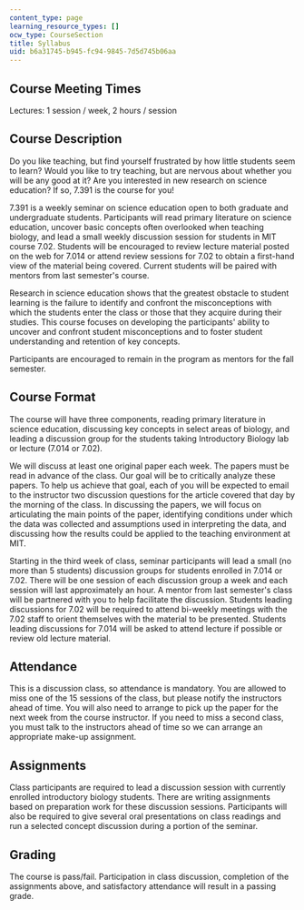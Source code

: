 ```yaml
---
content_type: page
learning_resource_types: []
ocw_type: CourseSection
title: Syllabus
uid: b6a31745-b945-fc94-9845-7d5d745b06aa
---
```


Course Meeting Times
--------------------

Lectures: 1 session / week, 2 hours / session

Course Description
------------------

Do you like teaching, but find yourself frustrated by how little students seem to learn? Would you like to try teaching, but are nervous about whether you will be any good at it? Are you interested in new research on science education? If so, 7.391 is the course for you!

7.391 is a weekly seminar on science education open to both graduate and undergraduate students. Participants will read primary literature on science education, uncover basic concepts often overlooked when teaching biology, and lead a small weekly discussion session for students in MIT course 7.02. Students will be encouraged to review lecture material posted on the web for 7.014 or attend review sessions for 7.02 to obtain a first-hand view of the material being covered. Current students will be paired with mentors from last semester's course.

Research in science education shows that the greatest obstacle to student learning is the failure to identify and confront the misconceptions with which the students enter the class or those that they acquire during their studies. This course focuses on developing the participants' ability to uncover and confront student misconceptions and to foster student understanding and retention of key concepts.

Participants are encouraged to remain in the program as mentors for the fall semester.

Course Format
-------------

The course will have three components, reading primary literature in science education, discussing key concepts in select areas of biology, and leading a discussion group for the students taking Introductory Biology lab or lecture (7.014 or 7.02).

We will discuss at least one original paper each week. The papers must be read in advance of the class. Our goal will be to critically analyze these papers. To help us achieve that goal, each of you will be expected to email to the instructor two discussion questions for the article covered that day by the morning of the class. In discussing the papers, we will focus on articulating the main points of the paper, identifying conditions under which the data was collected and assumptions used in interpreting the data, and discussing how the results could be applied to the teaching environment at MIT.

Starting in the third week of class, seminar participants will lead a small (no more than 5 students) discussion groups for students enrolled in 7.014 or 7.02. There will be one session of each discussion group a week and each session will last approximately an hour. A mentor from last semester's class will be partnered with you to help facilitate the discussion. Students leading discussions for 7.02 will be required to attend bi-weekly meetings with the 7.02 staff to orient themselves with the material to be presented. Students leading discussions for 7.014 will be asked to attend lecture if possible or review old lecture material.

Attendance
----------

This is a discussion class, so attendance is mandatory. You are allowed to miss one of the 15 sessions of the class, but please notify the instructors ahead of time. You will also need to arrange to pick up the paper for the next week from the course instructor. If you need to miss a second class, you must talk to the instructors ahead of time so we can arrange an appropriate make-up assignment.

Assignments
-----------

Class participants are required to lead a discussion session with currently enrolled introductory biology students. There are writing assignments based on preparation work for these discussion sessions. Participants will also be required to give several oral presentations on class readings and run a selected concept discussion during a portion of the seminar.

Grading
-------

The course is pass/fail. Participation in class discussion, completion of the assignments above, and satisfactory attendance will result in a passing grade.